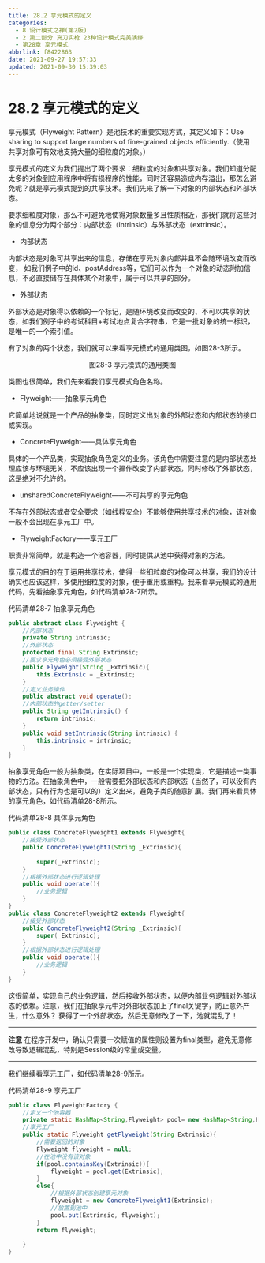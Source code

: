 ```yaml
---
title: 28.2 享元模式的定义
categories: 
  - 8 设计模式之禅(第2版)
  - 2 第二部分 真刀实枪 23种设计模式完美演绎
  - 第28章 享元模式
abbrlink: f8422863
date: 2021-09-27 19:57:33
updated: 2021-09-30 15:39:03
---
```

# 28.2 享元模式的定义
享元模式（Flyweight Pattern）是池技术的重要实现方式，其定义如下：Use sharing to support large numbers of fine-grained objects efficiently.（使用共享对象可有效地支持大量的细粒度的对象。）

享元模式的定义为我们提出了两个要求：细粒度的对象和共享对象。我们知道分配太多的对象到应用程序中将有损程序的性能，同时还容易造成内存溢出，那怎么避免呢？就是享元模式提到的共享技术。我们先来了解一下对象的内部状态和外部状态。

要求细粒度对象，那么不可避免地使得对象数量多且性质相近，那我们就将这些对象的信息分为两个部分：内部状态（intrinsic）与外部状态（extrinsic）。

- 内部状态

内部状态是对象可共享出来的信息，存储在享元对象内部并且不会随环境改变而改变， 如我们例子中的id、postAddress等，它们可以作为一个对象的动态附加信息，不必直接储存在具体某个对象中，属于可以共享的部分。
- 外部状态

外部状态是对象得以依赖的一个标记，是随环境改变而改变的、不可以共享的状态，如我们例子中的考试科目+考试地点复合字符串，它是一批对象的统一标识，是唯一的一个索引值。

有了对象的两个状态，我们就可以来看享元模式的通用类图，如图28-3所示。
<center>图28-3 享元模式的通用类图</center>

类图也很简单，我们先来看我们享元模式角色名称。
- Flyweight——抽象享元角色

它简单地说就是一个产品的抽象类，同时定义出对象的外部状态和内部状态的接口或实现。
- ConcreteFlyweight——具体享元角色

具体的一个产品类，实现抽象角色定义的业务。该角色中需要注意的是内部状态处理应该与环境无关，不应该出现一个操作改变了内部状态，同时修改了外部状态，这是绝对不允许的。

- unsharedConcreteFlyweight——不可共享的享元角色

不存在外部状态或者安全要求（如线程安全）不能够使用共享技术的对象，该对象一般不会出现在享元工厂中。
- FlyweightFactory——享元工厂

职责非常简单，就是构造一个池容器，同时提供从池中获得对象的方法。

享元模式的目的在于运用共享技术，使得一些细粒度的对象可以共享，我们的设计确实也应该这样，多使用细粒度的对象，便于重用或重构。我来看享元模式的通用代码，先看抽象享元角色，如代码清单28-7所示。

代码清单28-7 抽象享元角色
```java
public abstract class Flyweight {
    //内部状态
    private String intrinsic;
    //外部状态
    protected final String Extrinsic;
    //要求享元角色必须接受外部状态
    public Flyweight(String _Extrinsic){
        this.Extrinsic = _Extrinsic;
    }
    //定义业务操作
    public abstract void operate();
    //内部状态的getter/setter
    public String getIntrinsic() {
        return intrinsic;
    }
    public void setIntrinsic(String intrinsic) {
        this.intrinsic = intrinsic;
    }
}
```
抽象享元角色一般为抽象类，在实际项目中，一般是一个实现类，它是描述一类事物的方法。在抽象角色中，一般需要把外部状态和内部状态（当然了，可以没有内部状态，只有行为也是可以的）定义出来，避免子类的随意扩展。我们再来看具体的享元角色，如代码清单28-8所示。

代码清单28-8 具体享元角色
```java
public class ConcreteFlyweight1 extends Flyweight{
    //接受外部状态
    public ConcreteFlyweight1(String _Extrinsic){
        
        super(_Extrinsic);
    }
    //根据外部状态进行逻辑处理
    public void operate(){
        //业务逻辑
    }
}
public class ConcreteFlyweight2 extends Flyweight{
    //接受外部状态
    public ConcreteFlyweight2(String _Extrinsic){
        super(_Extrinsic);
    }
    //根据外部状态进行逻辑处理
    public void operate(){
        //业务逻辑
    }
}
```
这很简单，实现自己的业务逻辑，然后接收外部状态，以便内部业务逻辑对外部状态的依赖。注意，我们在抽象享元中对外部状态加上了final关键字，防止意外产生，什么意外？ 获得了一个外部状态，然后无意修改了一下，池就混乱了！

___
**注意** 在程序开发中，确认只需要一次赋值的属性则设置为final类型，避免无意修改导致逻辑混乱，特别是Session级的常量或变量。
___
我们继续看享元工厂，如代码清单28-9所示。

代码清单28-9 享元工厂
```java
public class FlyweightFactory {
    //定义一个池容器
    private static HashMap<String,Flyweight> pool= new HashMap<String,Flyweight>();
    //享元工厂
    public static Flyweight getFlyweight(String Extrinsic){
        //需要返回的对象
        Flyweight flyweight = null;
        //在池中没有该对象
        if(pool.containsKey(Extrinsic)){
            flyweight = pool.get(Extrinsic);
        }
        else{
            //根据外部状态创建享元对象
            flyweight = new ConcreteFlyweight1(Extrinsic);
            //放置到池中
            pool.put(Extrinsic, flyweight);
        }
        return flyweight;
        
    }
}
```
